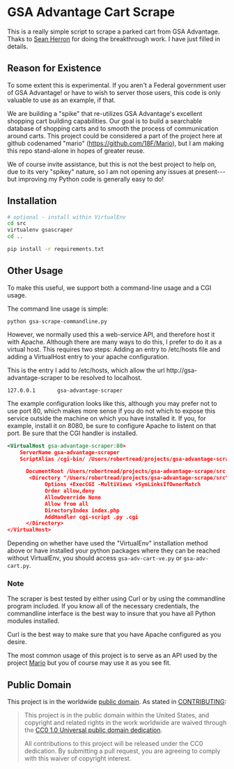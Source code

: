 # GSA Advantage Cart Scrape

This is a really simple script to scrape a parked cart from GSA Advantage. Thaks to [Sean Herron](https://github.com/seanherron) for doing the breakthrough work. I have just filled in details.

## Reason for Existence

To some extent this is experimental. If you aren't a Federal government user of GSA Advantage!
or have to wish to server those users, this code is only valuable to use as an example, if that.

We are building a "spike" that re-utilizes GSA Advantage's excellent shopping cart building
capabilities.  Our goal is to build a searchable database of shopping carts and to smooth
the process of communication around carts.  This project could be considered a part of the project
here at github codenamed "mario" (https://github.com/18F/Mario), but I am making this repo stand-alone in hopes of greater
reuse.

We of course invite assistance, but this is not the best project to help on, due to its
very "spikey" nature, so I am not opening any issues at present---but improving my Python code
is generally easy to do!

## Installation

```bash
# optional - install within VirtualEnv
cd src
virtualenv gsascraper
cd ..

pip install -r requirements.txt
```

## Other Usage

To make this useful, we support both a command-line usage and a CGI
usage.

The command line usage is simple:

```
python gsa-scrape-commandline.py
```

However, we normally used this a web-service API, and therefore host
it with Apache.  Although there are many ways to do this, I prefer to
do it as a virtual host.  This requires two steps:  Adding an entry to
/etc/hosts file and adding a VirtualHost entry to your apache
configuration.

This is the entry I add to /etc/hosts, which allow the url
http://gsa-advantage-scraper to be resolved to localhost.

```
127.0.0.1       gsa-advantage-scraper
```

The example configuration looks like this, although you may prefer
not to use port 80, which makes more sense if you do not which to
expose this service outside the machine on which you have installed
it.  If you, for example, install it on 8080, be sure to configure
Apache to listent on that port.  Be sure that the CGI handler is installed.

```xml
<VirtualHost gsa-advantage-scraper:80>
    ServerName gsa-advantage-scraper
    ScriptAlias /cgi-bin/ /Users/robertread/projects/gsa-advantage-scrape/src/ \

      DocumentRoot /Users/robertread/projects/gsa-advantage-scrape/src
       <Directory "/Users/robertread/projects/gsa-advantage-scrape/src">
            Options +ExecCGI -MultiViews +SymLinksIfOwnerMatch
            Order allow,deny
            AllowOverride None
            Allow from all
            DirectoryIndex index.php
            AddHandler cgi-script .py .cgi
      </Directory>
</VirtualHost>
```

Depending on whether have used the "VirtualEnv" installation method
above or have installed your python packages where they can be reached
without VirtualEnv, you should access `gsa-adv-cart-ve.py` or
`gsa-adv-cart.py`.

### Note

The scraper is best tested by either using Curl or by using the
commandline program included.  If you know all of the necessary
credentials, the commandline interface is the best way to insure that
you have all Python modules installed.

Curl is the best way to make sure that you have Apache configured as
you desire.

The most common usage of this project is to serve as an API used by
the project [Mario](https://github.com/18F/Mario]) but you of course may use it as you see fit.

## Public Domain

This project is in the worldwide [public domain](LICENSE.md). As stated in [CONTRIBUTING](CONTRIBUTING.md):

> This project is in the public domain within the United States, and copyright and related rights in the work worldwide are waived through the [CC0 1.0 Universal public domain dedication](https://creativecommons.org/publicdomain/zero/1.0/).
>
> All contributions to this project will be released under the CC0 dedication. By submitting a pull request, you are agreeing to comply with this waiver of copyright interest.
